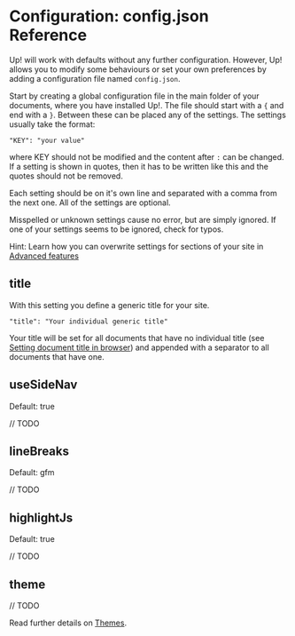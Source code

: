 # Configuration: config.json Reference

Up! will work with defaults without any further configuration. However, Up! allows you 
to modify some behaviours or set your own preferences by adding a configuration file named `config.json`.

Start by creating a global configuration file in the main folder of your documents, where you have installed Up!. 
The file should start with a `{` and end with a `}`. Between these can be placed any of the settings.  The settings
usually take the format:

    "KEY": "your value"

where KEY should not be modified and the content after `:` can be changed. If a setting is shown in quotes, then it has to 
be written like this and the quotes should not be removed. 

Each setting should be on it's own line and separated with a comma from the next one. All of the settings are optional. 

Misspelled or unknown settings cause no error, but are simply ignored. If one of your settings seems to be ignored, check for typos. 

Hint: Learn how you can overwrite settings for sections of your site in [Advanced features](multiple-navigation.md#Multiple_configuration)


## title

With this setting you define a generic title for your site. 

    "title": "Your individual generic title"

Your title will be set for all documents that have no individual title (see [Setting document title in browser](getting-started.md#Setting_document_title_in_browser)) 
and appended with a separator to all documents that have one. 


## useSideNav

Default: true

// TODO

## lineBreaks

Default: gfm

// TODO


## highlightJs

Default: true

// TODO


## theme

// TODO

Read further details on [Themes](themes.md).
